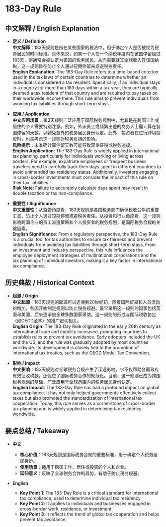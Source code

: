 # 183-Day Rule

## 中文解释 / English Explanation

* **定义 / Definition**  
  **中文解释**：183天规则是指在某些国家的税法中，用于确定个人是否被视为税务居民的时间标准。具体来说，如果一个人在一个纳税年度内在该国停留超过183天，则通常会被认定为该国的税务居民，从而需要就其全球收入在该国纳税。这一规则旨在防止个人通过短期停留来规避税务责任。  
  **English Explanation**: The 183-Day Rule refers to a time-based criterion used in the tax laws of certain countries to determine whether an individual is considered a tax resident. Specifically, if an individual stays in a country for more than 183 days within a tax year, they are typically deemed a tax resident of that country and are required to pay taxes on their worldwide income there. This rule aims to prevent individuals from avoiding tax liabilities through short-term stays.

* **应用 / Application**  
  **中文应用场景**：183天规则广泛应用于国际税务规划中，尤其是在跨国工作或居住的个人需要特别注意。例如，外派员工或频繁出差的商务人士需计算在各国停留的天数，以避免意外的税务居民身份认定。此外，投资者在进行跨境投资时，也需考虑这一规则对税务负担的影响。  
  **风险提示**：未准确计算停留天数可能导致双重征税或税务违规。  
  **English Application**: The 183-Day Rule is widely applied in international tax planning, particularly for individuals working or living across borders. For example, expatriate employees or frequent business travelers need to carefully track their days spent in different countries to avoid unintended tax residency status. Additionally, investors engaging in cross-border investments must consider the impact of this rule on their tax liabilities.  
  **Risk Note**: Failure to accurately calculate days spent may result in double taxation or tax non-compliance.

* **重要性 / Significance**  
  **中文重要性**：从监管角度看，183天规则是各国税务部门确保税收公平的重要工具，防止个人通过短期停留规避税务责任。从投资和行业角度看，这一规则影响跨国企业的员工派遣策略和个人投资者的税务规划，是国际税务合规的关键因素。  
  **English Significance**: From a regulatory perspective, the 183-Day Rule is a crucial tool for tax authorities to ensure tax fairness and prevent individuals from avoiding tax liabilities through short-term stays. From an investment and industry perspective, this rule influences the employee deployment strategies of multinational corporations and the tax planning of individual investors, making it a key factor in international tax compliance.

## 历史典故 / Historical Context

* **起源 / Origin**  
  **中文起源**：183天规则的起源可以追溯到20世纪初，随着国际贸易和人员流动的增加，各国开始制定规则以防止税务规避。最早采用这一规则的国家包括英国和美国，后来逐渐被全球多数国家采纳。这一规则的形成与国际税收协定（如OECD范本）的推广密切相关。  
  **English Origin**: The 183-Day Rule originated in the early 20th century as international trade and mobility increased, prompting countries to establish rules to prevent tax avoidance. Early adopters included the UK and the US, and the rule was gradually adopted by most countries worldwide. Its development is closely tied to the promotion of international tax treaties, such as the OECD Model Tax Convention.

* **影响 / Impact**  
  **中文影响**：183天规则对全球税务合规产生了深远影响。它不仅帮助各国政府有效征收税款，还促进了国际税务合作的规范化。目前，这一规则已成为跨国税务规划的基础，广泛应用于全球范围内的税务居民身份认定。  
  **English Impact**: The 183-Day Rule has had a profound impact on global tax compliance. It has not only helped governments effectively collect taxes but also promoted the standardization of international tax cooperation. Today, this rule serves as a cornerstone of cross-border tax planning and is widely applied in determining tax residency worldwide.

## 要点总结 / Takeaway

* **中文**  
  - **核心价值**：183天规则是国际税务合规的重要标准，用于确定个人税务居民身份。  
  - **使用场景**：适用于跨国工作、居住或投资的个人和企业。  
  - **延伸意义**：反映了全球税务合作的趋势，有助于防止税务规避。  

* **English**  
  - **Key Point 1**: The 183-Day Rule is a critical standard for international tax compliance, used to determine individual tax residency.  
  - **Key Point 2**: It applies to individuals and businesses engaged in cross-border work, residence, or investment.  
  - **Key Point 3**: It reflects the trend of global tax cooperation and helps prevent tax avoidance.